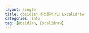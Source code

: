 ```yaml
---
layout: single
title: obsidian 추천플러그인 Excalidraw 
categories: info
tag: [obsidian, Excalidraw]
---
```


